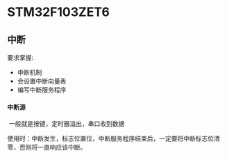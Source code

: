 # STM32F103ZET6

## 中断

要求掌握:

+   中断机制
+   会设置中断向量表
+   编写中断服务程序

#### 中断源

​	一般就是按键，定时器溢出，串口收到数据

使用时：中断发生，标志位置位，中断服务程序结束后，一定要将中断标志位清零，否则将一直响应该中断。

